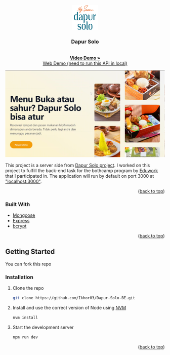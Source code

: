 <a name="readme-top"></a>
<!-- PROJECT LOGO -->
<br />
<div align="center">
  <a href="https://github.com/Ikhor03/Dapur-Solo-BE.git">
    <img src="public/images/static/favicon.png" alt="Logo" width="80" height="80">
  </a>

<h3 align="center">Dapur Solo</h3>

  <p align="center">
    <br />
    <a href="https://youtu.be/V0d6w4pyTxk"><strong>Video Demo »</strong></a>
    <br />
    <a href="https://dapur-solo.vercel.app/">Web Demo (need to run this API in local)</a>
  </p>
</div>

<!-- ABOUT THE PROJECT -->

[![Product Name Screen Shot][product-screenshot]](https://vercel.com/ikhor03/dapur-solo)

This project is a server side from [Dapur Solo project](https://github.com/Ikhor03/Dapur-Solo-FE.git). I worked on this project to fulfill the back-end task for the bothcamp program by [Eduwork](https://eduwork.id/) that I participated in. The application will run by default on port 3000 at ["localhost:3000"](http://127.0.0.1:3000).

<p align="right">(<a href="#readme-top">back to top</a>)</p>

### Built With

* [Mongoose](https://mongoosejs.com/)
* [Express](https://expressjs.com/)
* [bcrypt](https://www.npmjs.com/package/bcrypt)

<p align="right">(<a href="#readme-top">back to top</a>)</p>

<!-- GETTING STARTED -->
## Getting Started

You can fork this repo

### Installation

1. Clone the repo
   ```sh
   git clone https://github.com/Ikhor03/Dapur-Solo-BE.git
   ```
2. Install and use the correct version of Node using [NVM](https://github.com/nvm-sh/nvm)
   ```sh
   nvm install
   ```
3. Start the development server

   ```sh
   npm run dev
   ```

<p align="right">(<a href="#readme-top">back to top</a>)</p>

<!-- MARKDOWN LINKS & IMAGES -->
<!-- https://www.markdownguide.org/basic-syntax/#reference-style-links -->
[product-screenshot]: public/images/static/ss.png
[React.js]: https://img.shields.io/badge/React-20232A?style=for-the-badge&logo=react&logoColor=61DAFB
[React-url]: https://reactjs.org/
